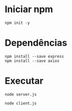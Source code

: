 # Iniciar npm
```
npm init -y
```
# Dependências
```
npm install --save express
npm install --save axios
```
# Executar
```
node server.js
```
```
node client.js
```
